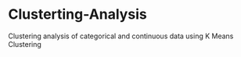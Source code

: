 # Clusterting-Analysis
Clustering analysis of categorical and continuous data using K Means Clustering
